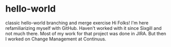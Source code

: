 # hello-world
classic hello-world branching and merge exercise
Hi Folks! I'm here refamiliarizing myself with GitHub. Haven't worked with it since Sixgill and not much there. Most of my work
for that project was done in JIRA. But then I worked on Change Management at Continuus.
